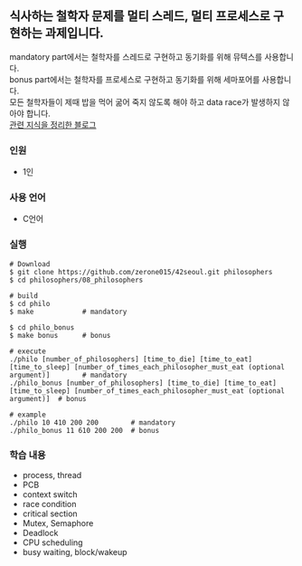 ## 식사하는 철학자 문제를 멀티 스레드, 멀티 프로세스로 구현하는 과제입니다.
mandatory part에서는 철학자를 스레드로 구현하고 동기화를 위해 뮤텍스를 사용합니다.  
bonus part에서는 철학자를 프로세스로 구현하고 동기화를 위해 세마포어를 사용합니다.  
모든 철학자들이 제때 밥을 먹어 굶어 죽지 않도록 해야 하고 data race가 발생하지 않아야 합니다.  
[관련 지식을 정리한 블로그](https://velog.io/@zerone015/series/philosophers)  
### 인원
- 1인
### 사용 언어
- C언어
### 실행
```shell
# Download
$ git clone https://github.com/zerone015/42seoul.git philosophers
$ cd philosophers/08_philosophers

# build
$ cd philo
$ make            # mandatory

$ cd philo_bonus
$ make bonus      # bonus

# execute
./philo [number_of_philosophers] [time_to_die] [time_to_eat] [time_to_sleep] [number_of_times_each_philosopher_must_eat (optional argument)]        # mandatory
./philo_bonus [number_of_philosophers] [time_to_die] [time_to_eat] [time_to_sleep] [number_of_times_each_philosopher_must_eat (optional argument)]  # bonus

# example
./philo 10 410 200 200        # mandatory
./philo_bonus 11 610 200 200  # bonus
```
### 학습 내용
- process, thread
- PCB
- context switch
- race condition
- critical section
- Mutex, Semaphore
- Deadlock
- CPU scheduling
- busy waiting, block/wakeup
